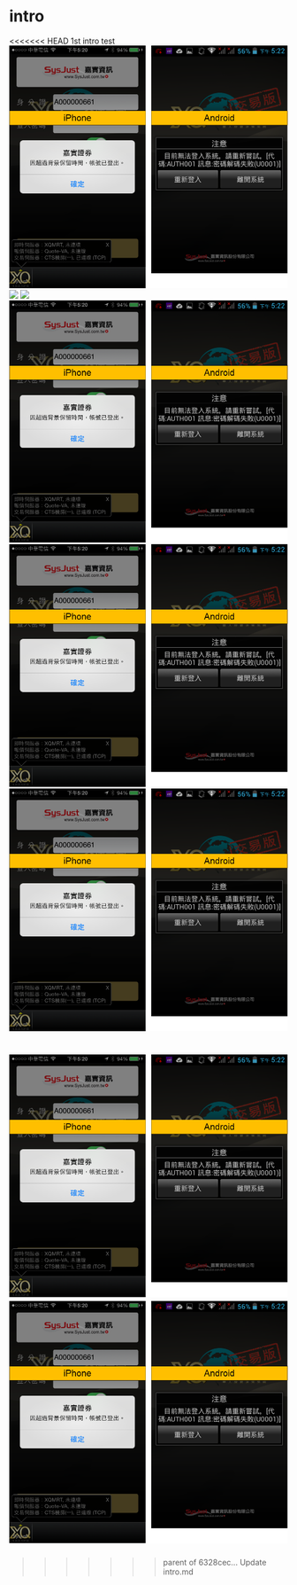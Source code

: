 # intro

<<<<<<< HEAD
1st intro test
![](/image/1.png)
![](1.png)
![](//image/1.png)
![](\image\1.png)
![](image/1.png)
![](\\image\1.png)

![](\\_image\1.png)
![](_image/1.png)
=======
>>>>>>> parent of 6328cec... Update intro.md
